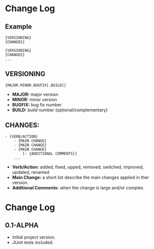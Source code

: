 # Change Log

## Example

```
{VERSIONING}
{CHANGES}

{VERSIONING}
{CHANGES}
...
```

## VERSIONING

```
{MAJOR.MINOR.BUGFIX[.BUILD]}
```

- **MAJOR:** major version
- **MINOR:** minor version
- **BUGFIX:** bug fix number
- **BUILD:** build number (optional/complementary)

## CHANGES:

```
- {VERB/ACTION}
	- {MAIN CHANGE}
	- {MAIN CHANGE}
	- {MAIN CHANGE}
		[- {ADDITIONAL COMMENTS}]
	...
```

- **Verb/Action:** added, fixed, upped, removed, switched, improved, updated, renamed
- **Main Change:** a short list describe the main changes applied in ther version.
- **Additional Comments:** when the change is large and/or complex.

# Change Log

## 0.1-ALPHA
- Initial project version.
- JUnit tests included.
